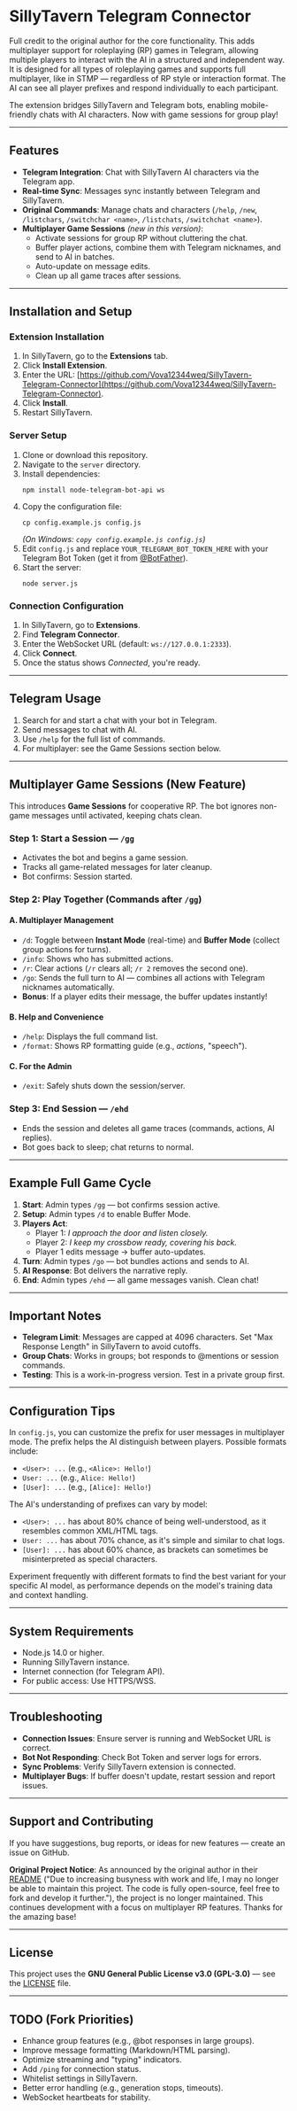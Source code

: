 # SillyTavern Telegram Connector

Full credit to the original author for the core functionality. This adds multiplayer support for roleplaying (RP) games in Telegram, allowing multiple players to interact with the AI in a structured and independent way. It is designed for all types of roleplaying games and supports full multiplayer, like in STMP — regardless of RP style or interaction format. The AI can see all player prefixes and respond individually to each participant.

The extension bridges SillyTavern and Telegram bots, enabling mobile-friendly chats with AI characters. Now with game sessions for group play!

---

## Features

- **Telegram Integration**: Chat with SillyTavern AI characters via the Telegram app.  
- **Real-time Sync**: Messages sync instantly between Telegram and SillyTavern.  
- **Original Commands**: Manage chats and characters (`/help`, `/new`, `/listchars`, `/switchchar <name>`, `/listchats`, `/switchchat <name>`).  
- **Multiplayer Game Sessions** *(new in this version)*:
  - Activate sessions for group RP without cluttering the chat.  
  - Buffer player actions, combine them with Telegram nicknames, and send to AI in batches.  
  - Auto-update on message edits.  
  - Clean up all game traces after sessions.  

---

## Installation and Setup

### Extension Installation
1. In SillyTavern, go to the **Extensions** tab.  
2. Click **Install Extension**.  
3. Enter the URL: [https://github.com/Vova12344weq/SillyTavern-Telegram-Connector](https://github.com/Vova12344weq/SillyTavern-Telegram-Connector).  
4. Click **Install**.  
5. Restart SillyTavern.  

### Server Setup
1. Clone or download this repository.  
2. Navigate to the `server` directory.  
3. Install dependencies:
   ```
   npm install node-telegram-bot-api ws
   ```
4. Copy the configuration file:
   ```
   cp config.example.js config.js
   ```
   *(On Windows: `copy config.example.js config.js`)*  
5. Edit `config.js` and replace `YOUR_TELEGRAM_BOT_TOKEN_HERE` with your Telegram Bot Token (get it from [@BotFather](https://t.me/BotFather)).  
6. Start the server:
   ```
   node server.js
   ```

### Connection Configuration
1. In SillyTavern, go to **Extensions**.  
2. Find **Telegram Connector**.  
3. Enter the WebSocket URL (default: `ws://127.0.0.1:2333`).  
4. Click **Connect**.  
5. Once the status shows *Connected*, you're ready.  

---

## Telegram Usage
1. Search for and start a chat with your bot in Telegram.  
2. Send messages to chat with AI.  
3. Use `/help` for the full list of commands.  
4. For multiplayer: see the Game Sessions section below.  

---

## Multiplayer Game Sessions (New Feature)

This introduces **Game Sessions** for cooperative RP. The bot ignores non-game messages until activated, keeping chats clean.

### Step 1: Start a Session — `/gg`
- Activates the bot and begins a game session.  
- Tracks all game-related messages for later cleanup.  
- Bot confirms: Session started.  

### Step 2: Play Together (Commands after `/gg`)
#### A. Multiplayer Management
- `/d`: Toggle between **Instant Mode** (real-time) and **Buffer Mode** (collect group actions for turns).  
- `/info`: Shows who has submitted actions.  
- `/r`: Clear actions (`/r` clears all; `/r 2` removes the second one).  
- `/go`: Sends the full turn to AI — combines all actions with Telegram nicknames automatically.  
- **Bonus**: If a player edits their message, the buffer updates instantly!  

#### B. Help and Convenience
- `/help`: Displays the full command list.  
- `/format`: Shows RP formatting guide (e.g., *actions*, "speech").  

#### C. For the Admin
- `/exit`: Safely shuts down the session/server.  

### Step 3: End Session — `/ehd`
- Ends the session and deletes all game traces (commands, actions, AI replies).  
- Bot goes back to sleep; chat returns to normal.  

---

## Example Full Game Cycle
1. **Start**: Admin types `/gg` — bot confirms session active.  
2. **Setup**: Admin types `/d` to enable Buffer Mode.  
3. **Players Act**:
   - Player 1: *I approach the door and listen closely.*  
   - Player 2: *I keep my crossbow ready, covering his back.*  
   - Player 1 edits message → buffer auto-updates.  
4. **Turn**: Admin types `/go` — bot bundles actions and sends to AI.  
5. **AI Response**: Bot delivers the narrative reply.  
6. **End**: Admin types `/ehd` — all game messages vanish. Clean chat!  

---

## Important Notes
- **Telegram Limit**: Messages are capped at 4096 characters. Set "Max Response Length" in SillyTavern to avoid cutoffs.  
- **Group Chats**: Works in groups; bot responds to @mentions or session commands.  
- **Testing**: This is a work-in-progress version. Test in a private group first.  

---

## Configuration Tips
In `config.js`, you can customize the prefix for user messages in multiplayer mode. The prefix helps the AI distinguish between players. Possible formats include:
- `<User>: ...` (e.g., `<Alice>: Hello!`)
- `User: ...` (e.g., `Alice: Hello!`)
- `[User]: ...` (e.g., `[Alice]: Hello!`)

The AI's understanding of prefixes can vary by model:
- `<User>: ...` has about 80% chance of being well-understood, as it resembles common XML/HTML tags.
- `User: ...` has about 70% chance, as it's simple and similar to chat logs.
- `[User]: ...` has about 60% chance, as brackets can sometimes be misinterpreted as special characters.

Experiment frequently with different formats to find the best variant for your specific AI model, as performance depends on the model's training data and context handling.

---

## System Requirements
- Node.js 14.0 or higher.  
- Running SillyTavern instance.  
- Internet connection (for Telegram API).  
- For public access: Use HTTPS/WSS.  

---

## Troubleshooting
- **Connection Issues**: Ensure server is running and WebSocket URL is correct.  
- **Bot Not Responding**: Check Bot Token and server logs for errors.  
- **Sync Problems**: Verify SillyTavern extension is connected.  
- **Multiplayer Bugs**: If buffer doesn't update, restart session and report issues.  

---

## Support and Contributing
If you have suggestions, bug reports, or ideas for new features — create an issue on GitHub.  

**Original Project Notice**: As announced by the original author in their [README](https://github.com/qiqi20020612/SillyTavern-Telegram-Connector) ("Due to increasing busyness with work and life, I may no longer be able to maintain this project. The code is fully open-source, feel free to fork and develop it further."), the project is no longer maintained. This continues development with a focus on multiplayer RP features. Thanks for the amazing base!  

---

## License
This project uses the **GNU General Public License v3.0 (GPL-3.0)** — see the [LICENSE](LICENSE) file.  

---

## TODO (Fork Priorities)
- Enhance group features (e.g., @bot responses in large groups).  
- Improve message formatting (Markdown/HTML parsing).  
- Optimize streaming and "typing" indicators.  
- Add `/ping` for connection status.  
- Whitelist settings in SillyTavern.  
- Better error handling (e.g., generation stops, timeouts).  
- WebSocket heartbeats for stability.
